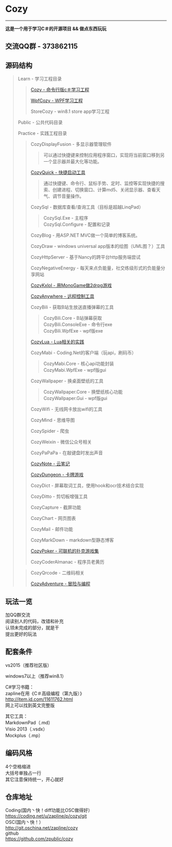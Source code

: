 Cozy
========
--------------------------------

<b>这是一个用于学习C＃的开源项目 && 做点东西玩玩</b>

交流QQ群 - 373862115
--------------------------------


源码结构
--------------------------------
> Learn - 学习工程目录  
> 
>> [Cozy - 命令行版c＃学习工程](doc/LearnCozy.md)
>>
>> [WpfCozy - WPF学习工程](doc/LearnWpfCozy.md)
>>
>> StoreCozy - win8.1 store app学习工程  
>
>
> Public - 公共代码目录  
>
>
> Practice - 实践工程目录  
> 
>> CozyDisplayFusion - 多显示器管理软件  
>>> 可以通过快捷键来控制应用程序窗口，实现将当前窗口移到另一个显示器并最大化等功能。  
>>
>> [CozyQuick - 快捷启动工具](doc/CozyQuick.md)
>>> 通过快捷键、命令行、鼠标手势、定时、监控等实现快捷的搜索、创建进程、切换窗口、计算md5、关闭显示器、查看天气、调节音量操作。  
>>
>> CozySql - 数据库查看/查询工具（目标是超越LinqPad）  
>>> CozySql.Exe - 主程序  
>>> CozySql.Configure - 配置和记录  
>>
>> CozyBlog - 用ASP.NET MVC做一个简单的博客系统。  
>>
>> CozyDraw - windows universal app版本的绘图（UML图？）工具  
>>
>> CozyHttpServer - 基于Nancy的跨平台http服务端尝试  
>>
>> CozyNegativeEnergy - 每天来点负能量，社交练级形式的负能量分享网站  
>>
>> [CozyKxlol - 用MonoGame做2drpg游戏](doc/CozyKxlol.md)
>>
>> [CozyAnywhere - 远程控制工具](doc/CozyAnywhere.md)  
>>
>> CozyBili - 获取B站生放送直播弹幕的工具  
>>> CozyBili.Core - B站弹幕获取  
>>> CozyBili.ConsoleExe - 命令行exe  
>>> CozyBili.WpfExe - wpf版exe  
>>
>> [CozyLua - Lua相关的实践](doc/CozyLua.md)
>>
>> CozyMabi - Coding.Net的客户端（玩api，刷码币）  
>>> CozyMabi.Core - 核心api功能封装  
>>> CozyMabi.WpfExe - wpf版gui  
>>
>> CozyWallpaper - 换桌面壁纸的工具  
>>> CozyWallpaper.Core - 换壁纸核心功能  
>>> CozyWallpaper.Gui - wpf版gui  
>>
>> CozyWifi - 无线网卡放出wifi的工具  
>>
>> CozyMind - 思维导图  
>>
>> CozySpider - 爬虫  
>>
>> CozyWeixin - 微信公众号相关  
>>
>> CozyPaPaPa - 在敲键盘时发出声音  
>>
>> [CozyNote - 云笔记](doc/CozyNote.md)  
>>
>> [CozyDungeon - 卡牌游戏](doc/CozyDungeon.md)  
>>
>> CozyDict - 屏幕取词工具，使用hook和ocr技术结合实现  
>>
>> CozyDitto - 剪切板增强工具  
>>
>> CozyCapture - 截屏功能  
>>
>> CozyChart - 网页图表  
>>
>> CozyMail - 邮件功能  
>>
>> CozyMarkDown - markdown型静态博客  
>>
>> [CozyPoker - 可联机的扑克游戏集](doc/CozyPoker.md)  
>>
>> CozyCoderAlmanac - 程序员老黄历  
>
>> CozyQrcode - 二维码相关
>>
>> [CozyAdventure - 冒险与编程](doc/CozyAdventure.md)
>>


玩法一览
--------------------------------
加QQ群交流  
阅读别人的代码，改错和补充  
认领未完成的部分，就是干  
提出更好的玩法  


配套条件
--------------------------------
vs2015（推荐社区版）  
  
windows7以上（推荐win8.1）  

C#学习书籍：  
zapline在用《C＃高级编程（第九版）》  
<http://item.jd.com/11611762.html>  
网上可以找到英文完整版  

其它工具：  
MarkdownPad（.md）  
Visio 2013（.vsdx）  
Mockplus（.mp）  


编码风格
--------------------------------
4个空格缩进  
大括号单独占一行  
其它注意保持统一，开心就好  

仓库地址
--------------------------------
Coding(国内丶快！diff功能比OSC做得好）  
<https://coding.net/u/zapline/p/cozy/git>  
OSC(国内丶快！）  
<http://git.oschina.net/zapline/cozy>  
github  
<https://github.com/zpublic/cozy>  
